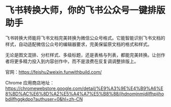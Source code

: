 # 飞书转换大师，你的飞书公众号一键排版助手

飞书转换大师能将飞书文档完美转换为微信公众号格式。它能智能识别飞书文档的样式，自动适配微信公众号的编辑器要求，完美保留原文档的格式和样式。

无论是图文混排、分栏样式、多级标题，还是表格与列表，都能完美转换。让创作者将更多精力投入到内容创作中，而不是浪费在反复调调整排版上。


官网：https://feishu2weixin.funwithbuild.com/

Chrome 应用商店地址：https://chromewebstore.google.com/detail/%E9%A3%9E%E4%B9%A6%E8%BD%AC%E6%8D%A2%E5%A4%A7%E5%B8%88/jhdnomjnmjdjlfhpijhobdilfhggkdpo?authuser=0&hl=zh-CN
